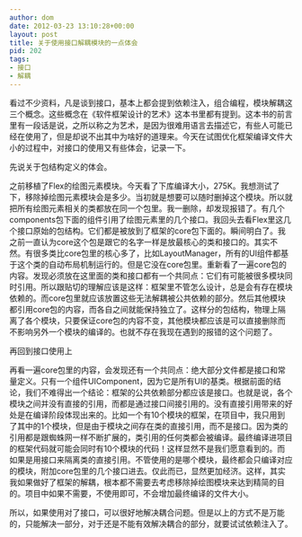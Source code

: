 ```yaml
---
author: dom
date: 2012-03-23 13:10:28+00:00
layout: post
title: 关于使用接口解耦模块的一点体会
pid: 202
tags:
- 接口
- 解耦
---
```


看过不少资料，凡是谈到接口，基本上都会提到依赖注入，组合编程，模块解耦这三个概念。这些概念在《软件框架设计的艺术》这本书里都有提到。这本书的前言里有一段话是说，之所以称之为艺术，是因为很难用语言去描述它，有些人可能已经在使用了，但是却说不出其中为啥好的道理来。今天在试图优化框架编译文件大小的过程中，对接口的使用又有些体会，记录一下。

先说关于包结构定义的体会。

之前移植了Flex的绘图元素模块。今天看了下库编译大小，275K。我想测试了下，移除掉绘图元素模块会是多少。当初就是想要可以随时删掉这个模块。所以就把所有绘图元素相关的类都放在同一个包里。我一删除，却发现报错了。有几个components包下面的组件引用了绘图元素里的几个接口。我回头去看Flex里这几个接口原始的包结构。它们都是被放到了框架的core包下面的。瞬间明白了。我之前一直认为core这个包是跟它的名字一样是放最核心的类和接口的。其实不然。有很多类比core包里的核心多了，比如LayoutManager，所有的UI组件都基于这个类的自动布局机制运行的。但是它没在core包里。重新看了一遍core包的内容。发现必须放在这里面的类和接口都有一个共同点：它们有可能被很多模块同时引用。所以跟贴切的理解应该是这样：框架里不管怎么设计，总是会有存在模块依赖的。而core包里就应该放置这些无法解耦被公共依赖的部分。然后其他模块都引用core包的内容，而各自之间就能保持独立了。这样分的包结构，物理上隔离了各个模块，只要保证core包的内容不变，其他模块都应该是可以直接删除而不影响另外一个模块的编译的。也就不存在我现在遇到的报错的这个问题了。

再回到接口使用上

再看一遍core包里的内容，会发现还有一个共同点：绝大部分文件都是接口和常量定义。只有一个组件UIComponent，因为它是所有UI的基类。根据前面的结论，我们不难得出一个结论：框架的公共依赖部分都应该是接口。也就是说，各个模块之间并没有直接的引用，而都是通过接口间接引用的。没有直接引用带来的好处是在编译阶段体现出来的。比如一个有10个模块的框架，在项目中，我只用到了其中的1个模块，但是由于模块之间存在类的直接引用，而不是接口。因为类的引用都是跟蜘蛛网一样不断扩展的，类引用的任何类都会被编译。最终编译进项目的框架代码就可能会同时有10个模块的代码！这样显然不是我们愿意看到的。而如果是用接口来隔离类的直接引用。不管使用的是哪个模块，最终都会只编译对应的模块，附加core包里的几个接口进去。仅此而已，显然更加经济。这样，其实我如果做好了框架的解耦，根本都不需要去考虑移除掉绘图模块来达到精简的目的。项目中如果不需要，不使用即可，不会增加最终编译的文件大小。

所以，如果使用对了接口，可以很好地解决耦合问题。但是以上的方式不是万能的，只能解决一部分，对于还是不能有效解决耦合的部分，就要试试依赖注入了。
